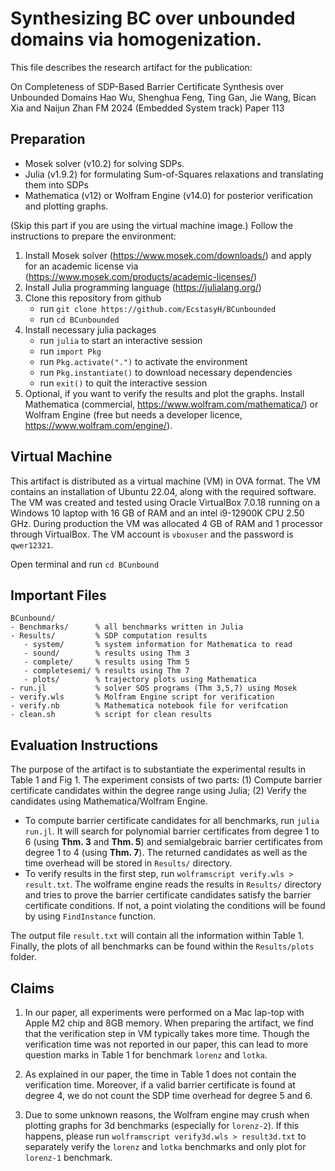 # Synthesizing BC over unbounded domains via homogenization.

This file describes the research artifact for the publication:

On Completeness of SDP-Based Barrier Certificate Synthesis over Unbounded Domains
Hao Wu, Shenghua Feng, Ting Gan, Jie Wang, Bican Xia and Naijun Zhan
FM 2024 (Embedded System track)
Paper 113

## Preparation

- Mosek solver (v10.2) for solving SDPs.
- Julia (v1.9.2) for formulating Sum-of-Squares relaxations and translating them into SDPs
- Mathematica (v12) or Wolfram Engine (v14.0) for posterior verification and plotting graphs.

(Skip this part if you are using the virtual machine image.) Follow the instructions to prepare the environment:
1. Install Mosek solver (https://www.mosek.com/downloads/) and apply for an academic license via (https://www.mosek.com/products/academic-licenses/)
2. Install Julia programming language (https://julialang.org/)
3. Clone this repository from github
   - run `git clone https://github.com/EcstasyH/BCunbounded`
   - run `cd BCunbounded` 
4. Install necessary julia packages
   - run `julia` to start an interactive session 
   - run `import Pkg`
   - run `Pkg.activate(".")` to activate the environment
   - run `Pkg.instantiate()` to download necessary dependencies
   - run `exit()` to quit the interactive session
5. Optional, if you want to verify the results and plot the graphs. Install Mathematica (commercial, https://www.wolfram.com/mathematica/) or Wolfram Engine (free but needs a developer licence, https://www.wolfram.com/engine/). 

## Virtual Machine

This artifact is distributed as a virtual machine (VM) in OVA format. The VM contains an installation of Ubuntu 22.04, along with the required software. The VM was created and tested using Oracle VirtualBox 7.0.18 running on a Windows 10 laptop with 16 GB of RAM and an intel i9-12900K CPU 2.50 GHz. During production the VM was allocated 4 GB of RAM and 1 processor through VirtualBox. The VM account is `vboxuser` and the password is `qwer12321`.

Open terminal and run `cd BCunbound`

## Important Files

```
BCunbound/
- Benchmarks/      % all benchmarks written in Julia
- Results/         % SDP computation results
   - system/       % system information for Mathematica to read
   - sound/        % results using Thm 3 
   - complete/     % results using Thm 5
   - completesemi/ % results using Thm 7
   - plots/        % trajectory plots using Mathematica
- run.jl           % solver SOS programs (Thm 3,5,7) using Mosek 
- verify.wls       % Molfram Engine script for verification
- verify.nb        % Mathematica notebook file for verifcation
- clean.sh         % script for clean results
```

## Evaluation Instructions
The purpose of the artifact is to substantiate the experimental results in Table 1 and Fig 1. The experiment consists of two parts: (1) Compute barrier certificate candidates within the degree range using Julia; (2) Verify the candidates using Mathematica/Wolfram Engine.   


- To compute barrier certificate candidates for all benchmarks, run `julia run.jl`. It will search for polynomial barrier certificates from degree 1 to 6 (using **Thm. 3** and **Thm. 5**) and semialgebraic barrier certificates from degree 1 to 4 (using **Thm. 7**). The returned candidates as well as the time overhead will be stored in `Results/` directory.
- To verify results in the first step, run `wolframscript verify.wls > result.txt`. The wolframe engine reads the results in `Results/` directory and tries to prove the barrier certificate candidates satisfy the barrier certificate conditions. If not, a point violating the conditions will be found by using `FindInstance` function. 

The output file `result.txt` will contain all the information within Table 1. Finally, the plots of all benchmarks can be found within the `Results/plots` folder.

## Claims
1. In our paper, all experiments were performed on a Mac lap-top with Apple M2 chip and 8GB memory. When preparing the artifact, we find that the verification step in VM typically takes more time. Though the verification time was not reported in our paper, this can lead to more question marks in Table 1 for benchmark `lorenz` and `lotka`. 

2. As explained in our paper, the time in Table 1 does not contain the verification time. Moreover, if a valid barrier certificate is found at degree 4, we do not count the SDP time overhead for degree 5 and 6.

3. Due to some unknown reasons, the Wolfram engine may crush when plotting graphs for 3d benchmarks (especially for `lorenz-2`). If this happens, please run `wolframscript verify3d.wls > result3d.txt` to separately verify the `lorenz` and `lotka` benchmarks and only plot for `lorenz-1` benchmark.